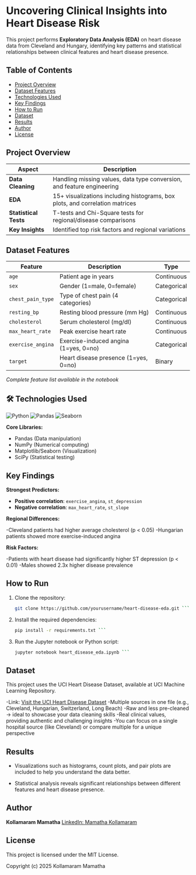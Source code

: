 # Uncovering Clinical Insights into Heart Disease Risk

This project performs **Exploratory Data Analysis (EDA)** on heart disease data from Cleveland and Hungary, identifying key patterns and statistical relationships between clinical features and heart disease presence.

## Table of Contents
- [Project Overview](#project-overview)
- [Dataset Features](#dataset-features)
- [Technologies Used](#-technologies-used)
- [Key Findings](#key-findings)
- [How to Run](#how-to-run)
- [Dataset](#dataset)
- [Results](#results)
- [Author](#author)
- [License](#license)


## Project Overview

| Aspect               | Description                                                                 |
|----------------------|-----------------------------------------------------------------------------|
| **Data Cleaning**    | Handling missing values, data type conversion, and feature engineering      |
| **EDA**              | 15+ visualizations including histograms, box plots, and correlation matrices|
| **Statistical Tests**| T-tests and Chi-Square tests for regional/disease comparisons               |
| **Key Insights**     | Identified top risk factors and regional variations                         |

## Dataset Features

| Feature               | Description                                  | Type        |
|-----------------------|----------------------------------------------|-------------|
| `age`                 | Patient age in years                         | Continuous  |
| `sex`                 | Gender (1=male, 0=female)                   | Categorical |
| `chest_pain_type`     | Type of chest pain (4 categories)            | Categorical |
| `resting_bp`          | Resting blood pressure (mm Hg)               | Continuous  |
| `cholesterol`         | Serum cholesterol (mg/dl)                    | Continuous  |
| `max_heart_rate`      | Peak exercise heart rate                     | Continuous  |
| `exercise_angina`     | Exercise-induced angina (1=yes, 0=no)        | Categorical |
| `target`              | Heart disease presence (1=yes, 0=no)         | Binary      |

*Complete feature list available in the notebook*

## 🛠 Technologies Used

![Python](https://img.shields.io/badge/Python-3.8+-blue?logo=python)
![Pandas](https://img.shields.io/badge/Pandas-1.3+-blue?logo=pandas)
![Seaborn](https://img.shields.io/badge/Seaborn-0.11+-blue?logo=seaborn)

**Core Libraries:**
- Pandas (Data manipulation)
- NumPy (Numerical computing)
- Matplotlib/Seaborn (Visualization)
- SciPy (Statistical testing)

## Key Findings
**Strongest Predictors:**

- **Positive correlation**: `exercise_angina`, `st_depression`  
- **Negative correlation**: `max_heart_rate`, `st_slope`

**Regional Differences:**

-Cleveland patients had higher average cholesterol (p < 0.05)
-Hungarian patients showed more exercise-induced angina

**Risk Factors:**

-Patients with heart disease had significantly higher ST depression (p < 0.01)
-Males showed 2.3x higher disease prevalence


## How to Run

1. Clone the repository:
   ```bash
   git clone https://github.com/yourusername/heart-disease-eda.git ```
2. Install the required dependencies:
   ```bash
   pip install -r requirements.txt ```
3. Run the Jupyter notebook or Python script:
   ```bash
   jupyter notebook heart_disease_eda.ipynb ```

## Dataset
This project uses the UCI Heart Disease Dataset, available at UCI Machine Learning Repository.

-Link: [Visit the UCI Heart Disease Dataset](https://archive.ics.uci.edu/ml/datasets/Heart+Disease)
-Multiple sources in one file (e.g., Cleveland, Hungarian, Switzerland, Long Beach)
-Raw and less pre-cleaned → ideal to showcase your data cleaning skills
-Real clinical values, providing authentic and challenging insights
-You can focus on a single hospital source (like Cleveland) or compare multiple for a unique perspective

## Results
- Visualizations such as histograms, count plots, and pair plots are included to help you understand the data better.

- Statistical analysis reveals significant relationships between different features and heart disease presence.

## Author
**Kollamaram Mamatha**
[LinkedIn: Mamatha Kollamaram](https://www.linkedin.com/in/MamathaKollamaram/)

## License

This project is licensed under the MIT License.

Copyright (c) 2025 Kollamaram Mamatha
